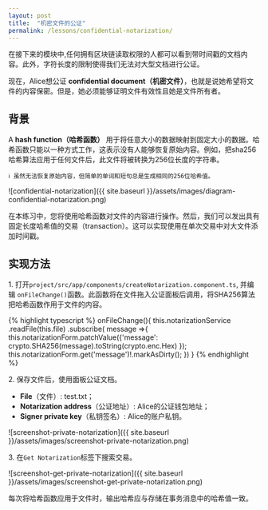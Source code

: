 ```yaml
---
layout: post
title:  "机密文件的公证"
permalink: /lessons/confidential-notarization/
---
```


在接下来的模块中,任何拥有区块链读取权限的人都可以看到带时间戳的文档内容。此外，字符长度的限制使得我们无法对大型文档进行公证。

现在，Alice想公证 **confidential document（机密文件）**，也就是说她希望将文件的内容保密。但是，她必须能够证明文件有效性且她是文件所有者。

## 背景

A **hash function（哈希函数）** 用于将任意大小的数据映射到固定大小的数据。哈希函数只能以一种方式工作，这表示没有人能够恢复原始内容。例如，把sha256哈希算法应用于任何文件后，此文件将被转换为256位长度的字符串。

    ℹ️ 虽然无法恢复原始内容，但简单的单词和短句总是生成相同的256位哈希值。

![confidential-notarization]({{ site.baseurl }}/assets/images/diagram-confidential-notarization.png)

在本练习中，您将使用哈希函数对文件的内容进行操作。然后，我们可以发出具有固定长度哈希值的交易（transaction）。这可以实现使用在单次交易中对大文件添加时间戳。

## 实现方法

1\. 打开`project/src/app/components/createNotarization.component.ts`, 并编辑 ``onFileChange()``函数。此函数将在文件拖入公证面板后调用，将SHA256算法把哈希函数作用于文件的内容。

{% highlight typescript %}
  onFileChange(){
    this.notarizationService
      .readFile(this.file)
      .subscribe( message =>{
        this.notarizationForm.patchValue({'message': crypto.SHA256(message).toString(crypto.enc.Hex) });
        this.notarizationForm.get('message')!.markAsDirty();
      })
  }
{% endhighlight %}

2\. 保存文件后，使用面板公证文档。

* **File**（文件）: test.txt；
* **Notarization address**（公证地址）: Alice的公证钱包地址；
* **Signer private key**（私钥签名）:  Alice的账户私钥。

![screenshot-private-notarization]({{ site.baseurl }}/assets/images/screenshot-private-notarization.png)

3\. 在``Get Notarization``标签下搜索交易。

![screenshot-get-private-notarization]({{ site.baseurl }}/assets/images/screenshot-get-private-notarization.png)

每次将哈希函数应用于文件时，输出哈希应与存储在事务消息中的哈希值一致。
